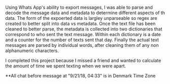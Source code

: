 Using Whats App's ability to export messages, I was able to parse and decode the message data and metadata to determine different aspects of th data. The form of the expoerted data is largley unparseable so regex are created to better split into data vs metadata. Once the text file has been cleaned to better parse, the metadata is collected into two dictionaries that correspond to who sent the text message. Within each dictionary is a date and a counter for the number of texts sent that day. Finally the actual text messages are parsed by individual words, after cleaning them of any non alphanumeric characters.

I completed this project because I missed a friend and wanted to calculate the amount of time we spent texting when we were apart.

**All chat before message at "9/21/18, 04:33" is in Denmark Time Zone
